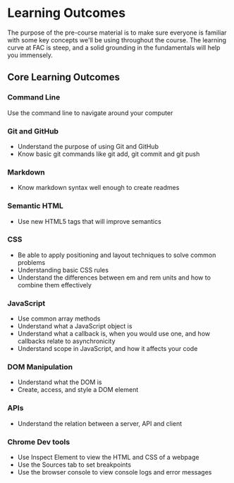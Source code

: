 # Learning Outcomes

The purpose of the pre-course material is to make sure everyone is familiar with some key concepts we'll be using throughout the course. The learning curve at FAC is steep, and a solid grounding in the fundamentals will help you immensely.

## Core Learning Outcomes

### Command Line

Use the command line to navigate around your computer

### Git and GitHub

- Understand the purpose of using Git and GitHub
- Know basic git commands like git add, git commit and git push

### Markdown

- Know markdown syntax well enough to create readmes

### Semantic HTML

- Use new HTML5 tags that will improve semantics

### CSS

- Be able to apply positioning and layout techniques to solve common problems
- Understanding basic CSS rules
- Understand the differences between em and rem units and how to combine them effectively

### JavaScript

- Use common array methods
- Understand what a JavaScript object is
- Understand what a callback is, when you would use one, and how callbacks relate to asynchronicity
- Understand scope in JavaScript, and how it affects your code

### DOM Manipulation

- Understand what the DOM is
- Create, access, and style a DOM element

### APIs

- Understand the relation between a server, API and client

### Chrome Dev tools

- Use Inspect Element to view the HTML and CSS of a webpage
- Use the Sources tab to set breakpoints
- Use the browser console to view console logs and error messages
